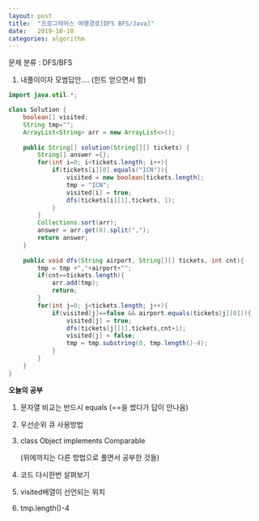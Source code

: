 ```yaml
---
layout: post
title:  "프로그래머스 여행경로[DFS BFS/Java]"
date:   2019-10-10
categories: algorithm
---
```


문제 분류 : DFS/BFS



1. 내풀이이자 모범답안.... (힌트 얻으면서 함)

```java
import java.util.*;

class Solution {
    boolean[] visited;
    String tmp="";
    ArrayList<String> arr = new ArrayList<>();
    
    public String[] solution(String[][] tickets) {
        String[] answer ={};
        for(int i=0; i<tickets.length; i++){
            if(tickets[i][0].equals("ICN")){
                visited = new boolean[tickets.length];
                tmp = "ICN";
                visited[i] = true;
                dfs(tickets[i][1],tickets, 1);
            }
        }
        Collections.sort(arr);
        answer = arr.get(0).split(",");
        return answer;
    }
    
    public void dfs(String airport, String[][] tickets, int cnt){
        tmp = tmp +","+airport+"";
        if(cnt==tickets.length){
            arr.add(tmp);
            return;
        }
        for(int j=0; j<tickets.length; j++){
            if(visited[j]==false && airport.equals(tickets[j][0])){
                visited[j] = true;
                dfs(tickets[j][1],tickets,cnt+1);
                visited[j] = false;
                tmp = tmp.substring(0, tmp.length()-4);
            }
        }
    }
}

```



**오늘의 공부**

1. 문자열 비교는 반드시 equals (==을 썼다가 답이 안나옴)

2. 우선순위 큐 사용방법

3. class Object implements Comparable<Object>

   (위에까지는 다른 방법으로 풀면서 공부한 것들)

4. 코드 다시한번 살펴보기
5. visited배열이 선언되는 위치
6. tmp.length()-4

